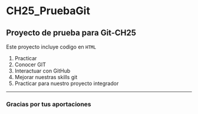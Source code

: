 # CH25_PruebaGit

## Proyecto de prueba para Git-CH25

Este proyecto incluye codigo en `HTML`

1. Practicar
2. Conocer GIT
3. Interactuar con GitHub
4. Mejorar nuestras skills git
5. Practicar para nuestro proyecto integrador

---

### Gracias por tus aportaciones
